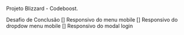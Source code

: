Projeto Blizzard - Codeboost.

Desafio de Conclusão
[] Responsivo do menu mobile
[] Responsivo do dropdow menu mobile
[] Responsivo do modal login
